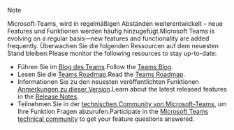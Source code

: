 > [!NOTE]
> <span data-ttu-id="3443a-101">Microsoft-Teams, wird in regelmäßigen Abständen weiterentwickelt – neue Features und Funktionen werden häufig hinzugefügt.</span><span class="sxs-lookup"><span data-stu-id="3443a-101">Microsoft Teams is evolving on a regular basis—new features and functionality are added frequently.</span></span> <span data-ttu-id="3443a-102">Überwachen Sie die folgenden Ressourcen auf dem neuesten Stand bleiben:</span><span class="sxs-lookup"><span data-stu-id="3443a-102">Please monitor the following resources to stay up-to-date:</span></span>
> - <span data-ttu-id="3443a-103">Führen Sie im [Blog des Teams](https://aka.ms/teamsblog).</span><span class="sxs-lookup"><span data-stu-id="3443a-103">Follow the [Teams Blog](https://aka.ms/teamsblog).</span></span>
> - <span data-ttu-id="3443a-104">Lesen Sie die [Teams Roadmap](https://aka.ms/O365Roadmap).</span><span class="sxs-lookup"><span data-stu-id="3443a-104">Read the [Teams Roadmap](https://aka.ms/O365Roadmap).</span></span>
> - <span data-ttu-id="3443a-105">Informationen Sie zu den neuesten veröffentlichten Funktionen [Anmerkungen zu dieser Version](https://support.office.com/article/what-s-new-in-microsoft-teams-d7092a6d-c896-424c-b362-a472d5f105de).</span><span class="sxs-lookup"><span data-stu-id="3443a-105">Learn about the latest released features in the [Release Notes](https://support.office.com/article/what-s-new-in-microsoft-teams-d7092a6d-c896-424c-b362-a472d5f105de).</span></span>
> - <span data-ttu-id="3443a-106">Teilnehmen Sie in der [technischen Community von Microsoft-Teams,](https://aka.ms/TeamsCommunity) um Ihre Funktion Fragen abzurufen.</span><span class="sxs-lookup"><span data-stu-id="3443a-106">Participate in the [Microsoft Teams technical community](https://aka.ms/TeamsCommunity) to get your feature questions answered.</span></span>
